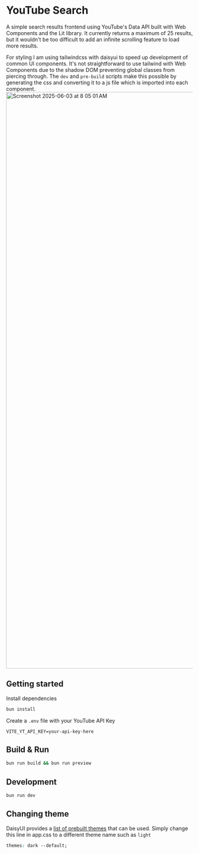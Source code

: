 # YouTube Search

A simple search results frontend using YouTube's Data API built with Web Components and the Lit library. It currently returns a maximum of 25 results, but it wouldn't be too difficult to add an infinite scrolling feature to load more results.

For styling I am using tailwindcss with daisyui to speed up development of common UI components. It's not straightforward to use tailwind with Web Components due to the shadow DOM preventing global classes from piercing through. The `dev` and `pre-build` scripts make this possible by generating the css and converting it to a js file which is imported into each component.
<img width="1552" alt="Screenshot 2025-06-03 at 8 05 01 AM" src="https://github.com/user-attachments/assets/84016abf-ea38-491b-a0ac-dae8c7a740ae" />

## Getting started
Install dependencies
```bash
bun install
```
Create a `.env` file with your YouTube API Key
```.env
VITE_YT_API_KEY=your-api-key-here
```

## Build & Run
```bash
bun run build && bun run preview
```

## Development
```bash
bun run dev
```

## Changing theme
DaisyUI provides a [list of prebuilt themes](https://daisyui.com/docs/themes/#list-of-themes) that can be used. Simply change this line in app.css to a different theme name such as `light`
```css
themes: dark --default;
```
